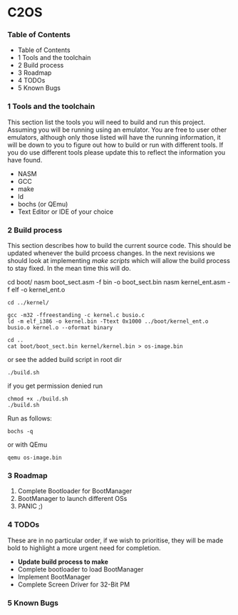 C2OS
====
### Table of Contents
* Table of Contents
* 1 Tools and the toolchain
* 2 Build process
* 3 Roadmap
* 4 TODOs
* 5 Known Bugs

### 1 Tools and the toolchain
This section list the tools you will need to build and run this project. Assuming you will be running using an emulator. You are free to user other emulators, although only those listed will have the running information, it will be down to you to figure out how to build or run with different tools. If you do use different tools please update this to reflect the information you have found.

* NASM
* GCC
* make
* ld
* bochs (or QEmu)
* Text Editor or IDE of your choice


### 2 Build process
This section describes how to build the current source code. This should be updated whenever the build prcoess changes. In the next revisions we should look at implementing *make scripts* which will allow the build process to stay fixed. In the mean time this will do.

cd boot/
nasm boot_sect.asm -f bin -o boot_sect.bin
nasm kernel_ent.asm -f elf -o kernel_ent.o

    cd ../kernel/ 

    gcc -m32 -ffreestanding -c kernel.c busio.c
    ld -m elf_i386 -o kernel.bin -Ttext 0x1000 ../boot/kernel_ent.o busio.o kernel.o --oformat binary

    cd ..
    cat boot/boot_sect.bin kernel/kernel.bin > os-image.bin

or see the added build script in root dir

    ./build.sh

if you get permission denied run

    chmod +x ./build.sh
    ./build.sh

Run as follows:

    bochs -q

or with QEmu

    qemu os-image.bin

### 3 Roadmap

1. Complete Bootloader for BootManager 
2. BootManager to launch different OSs
3. PANIC ;)


### 4 TODOs
These are in no particular order, if we wish to prioritise, they will be made bold to highlight a more urgent need for completion.

* **Update build process to make**
* Complete bootloader to load BootManager
* Implement BootManager
* Complete Screen Driver for 32-Bit PM

### 5 Known Bugs
